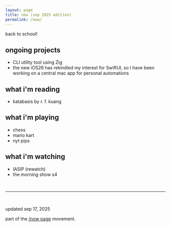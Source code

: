 ```yaml
---
layout: page
title: now (sep 2025 edition)
permalink: /now/
---
```


<p>back to school!</p>

## ongoing projects

-   CLI utility tool using Zig
-   the new iOS26 has rekindled my interest for SwiftUI, so I have been working on a central mac app for personal automations

## what i'm reading

-   katabasis by r. f. kuang

## what i'm playing

-   chess
-   mario kart
-   nyt pips

## what i'm watching

-   IASIP (rewatch)
-   the morning show s4

<br>

---

<br>

<p>updated sep 17, 2025</p>
<p>part of the <a href="https://nownownow.com/about" target="_blank">/now page</a> movement.</p>

